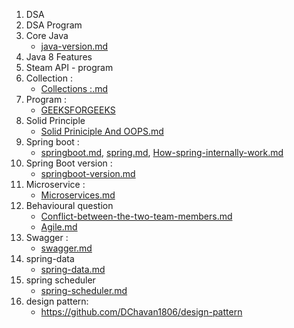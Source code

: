 1. DSA 
2. DSA Program
3. Core Java 
   - [java-version.md](java-version.md)
4. Java 8 Features
5. Steam API - program
6. Collection :
   - [Collections :.md](Collections%20%3A.md)
7. Program :
   - [GEEKSFORGEEKS](GEEKSFORGEEKS)
8. Solid Principle 
   - [Solid Priniciple And OOPS.md](Solid%20Priniciple%20And%20OOPS.md)
9. Spring boot : 
   - [springboot.md](springboot.md), [spring.md](spring.md), [How-spring-internally-work.md](How-spring-internally-work.md)
10. Spring Boot version : 
     - [springboot-version.md](springboot-version.md)
11. Microservice : 
     - [Microservices.md](Microservices.md)
12. Behavioural question 
     - [Conflict-between-the-two-team-members.md](Conflict-between-the-two-team-members.md)
     - [Agile.md](Agile.md)
13. Swagger : 
     - [swagger.md](swagger.md)
14. spring-data
     - [spring-data.md](spring-data.md)
15. spring scheduler 
     - [spring-scheduler.md](spring-scheduler.md)
16. design pattern: 
     - https://github.com/DChavan1806/design-pattern